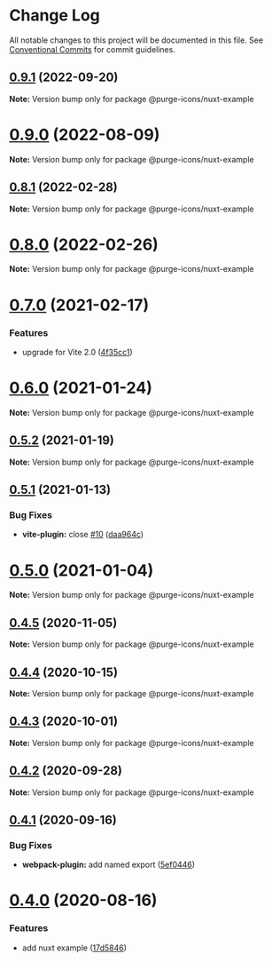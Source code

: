# Change Log

All notable changes to this project will be documented in this file.
See [Conventional Commits](https://conventionalcommits.org) for commit guidelines.

## [0.9.1](https://github.com/antfu/purge-icons/compare/v0.9.0...v0.9.1) (2022-09-20)

**Note:** Version bump only for package @purge-icons/nuxt-example





# [0.9.0](https://github.com/antfu/purge-icons/compare/v0.8.2...v0.9.0) (2022-08-09)

**Note:** Version bump only for package @purge-icons/nuxt-example





## [0.8.1](https://github.com/antfu/purge-icons/compare/v0.8.0...v0.8.1) (2022-02-28)

**Note:** Version bump only for package @purge-icons/nuxt-example





# [0.8.0](https://github.com/antfu/purge-icons/compare/v0.7.0...v0.8.0) (2022-02-26)

**Note:** Version bump only for package @purge-icons/nuxt-example





# [0.7.0](https://github.com/antfu/purge-icons/compare/v0.6.0...v0.7.0) (2021-02-17)


### Features

* upgrade for Vite 2.0 ([4f35cc1](https://github.com/antfu/purge-icons/commit/4f35cc176ed6a8afd0c7266ec4063be62bc3ee08))





# [0.6.0](https://github.com/antfu/purge-icons/compare/v0.5.2...v0.6.0) (2021-01-24)

**Note:** Version bump only for package @purge-icons/nuxt-example





## [0.5.2](https://github.com/antfu/purge-icons/compare/v0.5.1...v0.5.2) (2021-01-19)

**Note:** Version bump only for package @purge-icons/nuxt-example





## [0.5.1](https://github.com/antfu/purge-icons/compare/v0.5.0...v0.5.1) (2021-01-13)


### Bug Fixes

* **vite-plugin:** close [#10](https://github.com/antfu/purge-icons/issues/10) ([daa964c](https://github.com/antfu/purge-icons/commit/daa964c97f12b67aa6332d654141892de306e2c5))





# [0.5.0](https://github.com/antfu/purge-icons/compare/v0.4.5...v0.5.0) (2021-01-04)

**Note:** Version bump only for package @purge-icons/nuxt-example





## [0.4.5](https://github.com/antfu/purge-icons/compare/v0.4.4...v0.4.5) (2020-11-05)

**Note:** Version bump only for package @purge-icons/nuxt-example





## [0.4.4](https://github.com/antfu/purge-icons/compare/v0.4.3...v0.4.4) (2020-10-15)

**Note:** Version bump only for package @purge-icons/nuxt-example





## [0.4.3](https://github.com/antfu/purge-icons/compare/v0.4.2...v0.4.3) (2020-10-01)

**Note:** Version bump only for package @purge-icons/nuxt-example





## [0.4.2](https://github.com/antfu/purge-icons/compare/v0.4.1...v0.4.2) (2020-09-28)

**Note:** Version bump only for package @purge-icons/nuxt-example





## [0.4.1](https://github.com/antfu/purge-icons/compare/v0.4.0...v0.4.1) (2020-09-16)


### Bug Fixes

* **webpack-plugin:** add named export ([5ef0446](https://github.com/antfu/purge-icons/commit/5ef044644f82456c41679388e117e00f70dffcc4))





# [0.4.0](https://github.com/antfu/purge-icons/compare/v0.3.1...v0.4.0) (2020-08-16)


### Features

* add nuxt example ([17d5846](https://github.com/antfu/purge-icons/commit/17d58468d59ca6a4a269aec6395f38efd1bc8469))
